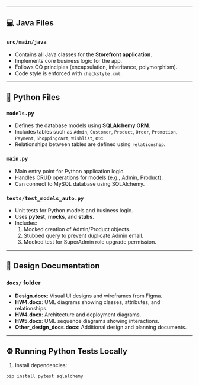 
---

## 💻 Java Files

### `src/main/java`
- Contains all Java classes for the **Storefront application**.
- Implements core business logic for the app.
- Follows OO principles (encapsulation, inheritance, polymorphism).
- Code style is enforced with `checkstyle.xml`.

---

## 🐍 Python Files

### `models.py`
- Defines the database models using **SQLAlchemy ORM**.
- Includes tables such as `Admin`, `Customer`, `Product`, `Order`, `Promotion`, `Payment`, `Shoppingcart`, `Wishlist`, etc.
- Relationships between tables are defined using `relationship`.

### `main.py`
- Main entry point for Python application logic.
- Handles CRUD operations for models (e.g., Admin, Product).
- Can connect to MySQL database using SQLAlchemy.

### `tests/test_models_auto.py`
- Unit tests for Python models and business logic.
- Uses **pytest**, **mocks**, and **stubs**.
- Includes:
  1. Mocked creation of Admin/Product objects.
  2. Stubbed query to prevent duplicate Admin email.
  3. Mocked test for SuperAdmin role upgrade permission.

---

## 📄 Design Documentation

### `docs/` folder
- **Design.docx**: Visual UI designs and wireframes from Figma.
- **HW4.docx**: UML diagrams showing classes, attributes, and relationships.
- **HW4.docx**: Architecture and deployment diagrams.
- **HW5.docx**: UML sequence diagrams showing interactions.
- **Other_design_docs.docx**: Additional design and planning documents.

---

## ⚙️ Running Python Tests Locally

1. Install dependencies:

```bash
pip install pytest sqlalchemy
